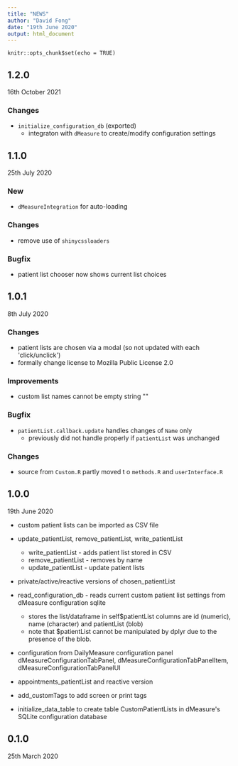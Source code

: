 ```yaml
---
title: "NEWS"
author: "David Fong"
date: "19th June 2020"
output: html_document
---
```


```{r setup, include=FALSE}
knitr::opts_chunk$set(echo = TRUE)
```

## 1.2.0
16th October 2021

### Changes
* `initialize_configuration_db` (exported)
  + integraton with `dMeasure` to create/modify configuration settings

## 1.1.0
25th July 2020

### New

* `dMeasureIntegration` for auto-loading

### Changes

* remove use of `shinycssloaders`

### Bugfix

* patient list chooser now shows current list choices

## 1.0.1
8th July 2020

### Changes

* patient lists are chosen via a modal (so not updated with each 'click/unclick')
* formally change license to Mozilla Public License 2.0

### Improvements

* custom list names cannot be empty string ""

### Bugfix

* `patientList.callback.update` handles changes of `Name` only
  + previously did not handle properly if `patientList` was unchanged

### Changes

* source from `Custom.R` partly moved t o `methods.R` and `userInterface.R`


## 1.0.0
19th June 2020

* custom patient lists can be imported as CSV file
* update_patientList, remove_patientList, write_patientList
  + write_patientList - adds patient list stored in CSV
  + remove_patientList - removes by name
  + update_patientList - update patient lists

* private/active/reactive versions of chosen_patientList

* read_configuration_db - reads current custom patient list
  settings from dMeasure configuration sqlite
  + stores the list/dataframe in self$patientList
  columns are id (numeric), name (character) and patientList (blob)
  + note that $patientList cannot be manipulated by dplyr due
    to the presence of the blob.

* configuration from DailyMeasure configuration panel
  dMeasureConfigurationTabPanel, dMeasureConfigurationTabPanelItem,
  dMeasureConfigurationTabPanelUI
* appointments_patientList and reactive version
* add_customTags to add screen or print tags

* initialize_data_table to create table CustomPatientLists in
   dMeasure's SQLite configuration database

## 0.1.0
25th March 2020
